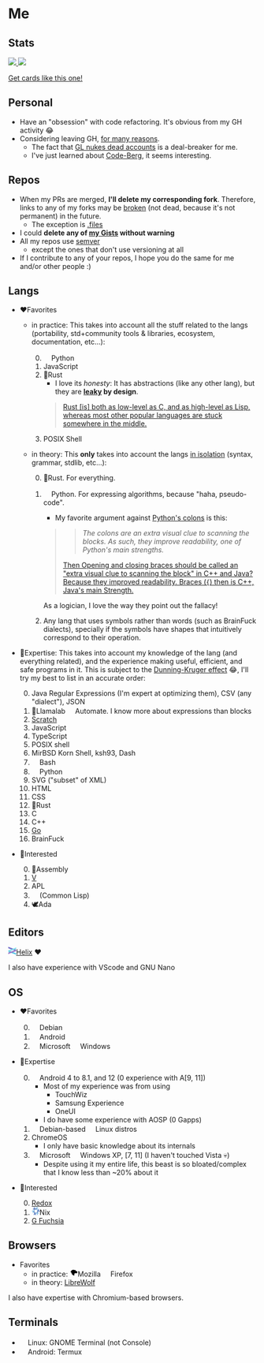 # Me

## Stats
<a href=https://github.com/Rudxain#gh-light-mode-only>
	<img
		src=https://github-readme-stats.vercel.app/api?username=Rudxain&show_icons=true&hide_rank=true#gh-light-mode-only
		loading=lazy
	>
</a>
<a href=https://github.com/Rudxain#gh-dark-mode-only>
	<img
		src=https://github-readme-stats.vercel.app/api?username=Rudxain&show_icons=true&hide_rank=true&theme=github_dark#gh-dark-mode-only
		loading=lazy
	>
</a>

[Get cards like this one!](https://github.com/anuraghazra/github-readme-stats)

## Personal
- Have an "obsession" with code refactoring. It's obvious from my GH activity 😂
- Considering leaving GH, [for many reasons](https://gavinhoward.com/2020/04/i-am-moving-away-from-github).
	- The fact that [GL nukes dead accounts](https://about.gitlab.com/privacy/#how-does-gitLab-secure-my-personal-data) is a deal-breaker for me.
	- I've just learned about [Code-Berg](https://codeberg.org), it seems interesting.

## Repos
- When my PRs are merged, **I'll delete my corresponding fork**. Therefore, links to any of my forks may be [broken](https://en.wikipedia.org/wiki/Link_rot) (not dead, because it's not permanent) in the future.
	- The exception is [.files](https://github.com/Rudxain/dotfiles)
- I could **delete any of [my Gists](https://gist.github.com/Rudxain) without warning**
- All my repos use [semver](https://semver.org)
	- except the ones that don't use versioning at all
- If I contribute to any of your repos, I hope you do the same for me and/or other people :)

## Langs
- ❤Favorites
	- in practice:
	This takes into account all the stuff related to the langs (portability, std+community tools & libraries, ecosystem, documentation, etc...):
	
		0. <img src=https://s3.dualstack.us-east-2.amazonaws.com/pythondotorg-assets/media/files/python-logo-only.svg width=16em height=16em loading=lazy>Python
		1. JavaScript
		2. 🦀Rust
			- I love its _honesty_: It has abstractions (like any other lang), but they are **[leaky](https://www.joelonsoftware.com/2002/11/11/the-law-of-leaky-abstractions) by design**.
			> [Rust \[is\] both as low-level as C, and as high-level as Lisp, whereas most other popular languages are stuck somewhere in the middle.](https://github.com/0atman/noboilerplate/blob/1eab51863994129b0c31f1d6925c5bd6299f4dc9/scripts/03-rust-turtles-all-the-way-down.md) 
		4. POSIX Shell

	- in theory:
	This **only** takes into account the langs [in isolation](https://en.wikipedia.org/wiki/Spherical_cow) (syntax, grammar, stdlib, etc...):
	
		0. 🦀Rust. For everything.
		1. <img src=https://s3.dualstack.us-east-2.amazonaws.com/pythondotorg-assets/media/files/python-logo-only.svg width=16em height=16em loading=lazy>Python. For expressing algorithms, because "haha, pseudo-code".
			- My favorite argument against [Python's colons](https://docs.python.org/3/faq/design.html#why-are-colons-required-for-the-if-while-def-class-statements) is this:
			> > _The colons are an extra visual clue to scanning the blocks. As such, they improve readability, one of Python's main strengths._
			> 
			> [Then Opening and closing braces should be called an "extra visual clue to scanning the block" in C++ and Java? Because they improved readability. Braces (`{`) then is C++, Java's main Strength.](https://wiki.c2.com/?SyntacticallySignificantWhitespaceConsideredHarmful)
			
			As a logician, I love the way they point out the fallacy!
		3. Any lang that uses symbols rather than words (such as BrainFuck dialects), specially if the symbols have shapes that intuitively correspond to their operation.

- 🧠Expertise: This takes into account my knowledge of the lang (and everything related), and the experience making useful, efficient, and safe programs in it.
This is subject to the [Dunning-Kruger effect](https://en.wikipedia.org/wiki/Dunning%E2%80%93Kruger_effect) 😂, I'll try my best to list in an accurate order:

	0. Java Regular Expressions (I'm expert at optimizing them), CSV (any "dialect"), JSON
	1. 🦙Llamalab <img src=https://llamalab.com/img/automate/ic_launcher-128.png width=16em height=16em loading=lazy>Automate. I know more about expressions than blocks
	2. [Scratch](https://scratch.mit.edu)
	3. JavaScript
	4. TypeScript
	5. POSIX shell
	6. MirBSD Korn Shell, ksh93, Dash
	7. <img src=https://raw.githubusercontent.com/odb/official-bash-logo/master/assets/Logos/Icons/SVG/16x16.svg width=16em height=16em loading=lazy>Bash
	8. <img src=https://s3.dualstack.us-east-2.amazonaws.com/pythondotorg-assets/media/files/python-logo-only.svg width=16em height=16em loading=lazy>Python
	9. SVG ("subset" of XML)
	10. HTML
	11. CSS
	12. 🦀Rust
	13. C
	14. C++
	15. [Go](https://github.com/golang/go)
	16. BrainFuck

- 👀Interested

	0. 💾Assembly
	1. [V](https://github.com/vlang/v)
	2. APL
	3. <img src=https://upload.wikimedia.org/wikipedia/commons/4/48/Lisp_logo.svg width=16em height=16em loading=lazy>(Common Lisp)
	4. 🕊Ada

## Editors
<img src=https://raw.githubusercontent.com/helix-editor/helix/master/logo.svg width=16em height=16em loading=lazy>[Helix](https://github.com/helix-editor/helix) ❤

I also have experience with VScode and GNU Nano

## OS
- ❤Favorites

	0. <img src=https://www.debian.org/logos/openlogo-nd.svg width=16em height=16em loading=lazy>Debian
	1. <img src=https://upload.wikimedia.org/wikipedia/commons/e/e0/Android_robot_%282014-2019%29.svg width=16em height=16em loading=lazy>Android
	2. <img src=https://upload.wikimedia.org/wikipedia/commons/2/25/Microsoft_icon.svg width=16em height=16em loading=lazy>Microsoft <img src=https://upload.wikimedia.org/wikipedia/commons/4/48/Windows_logo_-_2012_%28dark_blue%29.svg width=16em height=16em loading=lazy>Windows

- 🧠Expertise

	0. <img src=https://upload.wikimedia.org/wikipedia/commons/e/e0/Android_robot_%282014-2019%29.svg width=16em height=16em loading=lazy>Android 4 to 8.1, and 12 (0 experience with A\[9, 11])
		- Most of my experience was from using
			- TouchWiz
			- Samsung Experience
			- OneUI
		- I do have some experience with AOSP (0 Gapps)
	2. <img src=https://www.debian.org/logos/openlogo-nd.svg width=16em height=16em loading=lazy>Debian-based <img src=https://upload.wikimedia.org/wikipedia/commons/3/3c/TuxFlat.svg width=16em height=16em loading=lazy>Linux distros 
	3. ChromeOS
		- I only have basic knowledge about its internals
	5. <img src=https://upload.wikimedia.org/wikipedia/commons/2/25/Microsoft_icon.svg width=16em height=16em loading=lazy>Microsoft <img src=https://upload.wikimedia.org/wikipedia/commons/4/48/Windows_logo_-_2012_%28dark_blue%29.svg width=16em height=16em loading=lazy>Windows XP, \[7, 11] (I haven't touched Vista 💀)
		- Despite using it my entire life, this beast is so bloated/complex that I know less than ~20% about it

- 👀Interested

	0. [Redox](https://www.redox-os.org)
	1. <img src=https://raw.githubusercontent.com/NixOS/nixos-artwork/master/logo/nix-snowflake.svg width=16em height=16em loading=lazy>Nix
	2. [G Fuchsia](https://fuchsia.dev)

## Browsers
- Favorites
	- in practice: <img src=https://raw.githubusercontent.com/mdn/yari/2720d1f9998be94428a822dcc06946d6a53879d0/client/src/assets/dino.svg width=16em height=16em loading=lazy>Mozilla <img src=https://upload.wikimedia.org/wikipedia/commons/a/a0/Firefox_logo%2C_2019.svg width=16em height=16em loading=lazy>Firefox
	- in theory: [LibreWolf](https://librewolf.net)

I also have expertise with Chromium-based browsers.

## Terminals

- <img src=https://upload.wikimedia.org/wikipedia/commons/3/3c/TuxFlat.svg width=16em height=16em loading=lazy>Linux: GNOME Terminal (not Console)
- <img src=https://upload.wikimedia.org/wikipedia/commons/e/e0/Android_robot_%282014-2019%29.svg width=16em height=16em loading=lazy>Android: Termux
